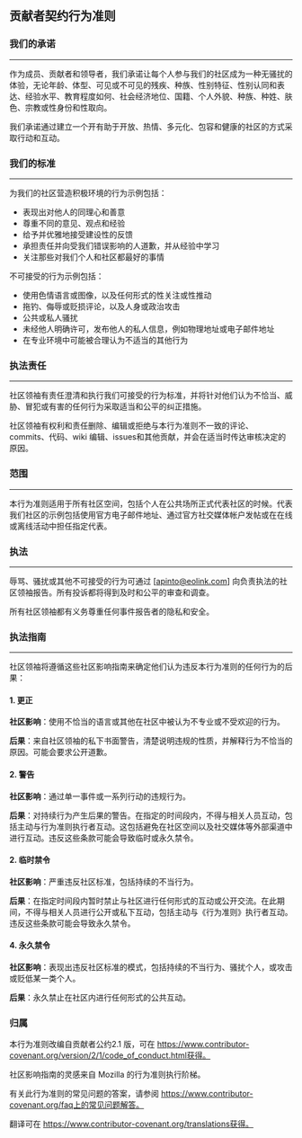 ## 贡献者契约行为准则

### 我们的承诺

---

作为成员、贡献者和领导者，我们承诺让每个人参与我们的社区成为一种无骚扰的体验，无论年龄、体型、可见或不可见的残疾、种族、性别特征、性别认同和表达、经验水平、教育程度如何、社会经济地位、国籍、个人外貌、种族、种姓、肤色、宗教或性身份和性取向。

我们承诺通过建立一个开有助于开放、热情、多元化、包容和健康的社区的方式采取行动和互动。

### 我们的标准

---

为我们的社区营造积极环境的行为示例包括：

* 表现出对他人的同理心和善意
* 尊重不同的意见、观点和经验
* 给予并优雅地接受建设性的反馈
* 承担责任并向受我们错误影响的人道歉，并从经验中学习
* 关注那些对我们个人和社区都最好的事情


不可接受的行为示例包括：

* 使用色情语言或图像，以及任何形式的性关注或性推动
* 拖钓、侮辱或贬损评论，以及人身或政治攻击
* 公共或私人骚扰
* 未经他人明确许可，发布他人的私人信息，例如物理地址或电子邮件地址
* 在专业环境中可能被合理认为不适当的其他行为

### 执法责任

---

社区领袖有责任澄清和执行我们可接受的行为标准，并将针对他们认为不恰当、威胁、冒犯或有害的任何行为采取适当和公平的纠正措施。

社区领袖有权利和责任删除、编辑或拒绝与本行为准则不一致的评论、commits、代码、wiki 编辑、issues和其他贡献，并会在适当时传达审核决定的原因。

### 范围

---

本行为准则适用于所有社区空间，包括个人在公共场所正式代表社区的时候。代表我们社区的示例包括使用官方电子邮件地址、通过官方社交媒体帐户发帖或在在线或离线活动中担任指定代表。

### 执法

---

辱骂、骚扰或其他不可接受的行为可通过 [apinto@eolink.com] 向负责执法的社区领袖报告。所有投诉都将得到及时和公平的审查和调查。

所有社区领袖都有义务尊重任何事件报告者的隐私和安全。

### 执法指南

---

社区领袖将遵循这些社区影响指南来确定他们认为违反本行为准则的任何行为的后果：

#### 1. 更正

**社区影响**：使用不恰当的语言或其他在社区中被认为不专业或不受欢迎的行为。

**后果**：来自社区领袖的私下书面警告，清楚说明违规的性质，并解释行为不恰当的原因。可能会要求公开道歉。

#### 2. 警告

**社区影响**：通过单一事件或一系列行动的违规行为。

**后果**：对持续行为产生后果的警告。在指定的时间段内，不得与相关人员互动，包括主动与行为准则执行者互动。这包括避免在社区空间以及社交媒体等外部渠道中进行互动。违反这些条款可能会导致临时或永久禁令。

#### 2. 临时禁令

**社区影响**：严重违反社区标准，包括持续的不当行为。

**后果**：在指定时间段内暂时禁止与社区进行任何形式的互动或公开交流。在此期间，不得与相关人员进行公开或私下互动，包括主动与《行为准则》执行者互动。违反这些条款可能会导致永久禁令。

#### 4. 永久禁令

**社区影响**：表现出违反社区标准的模式，包括持续的不当行为、骚扰个人，或攻击或贬低某一类个人。

**后果**：永久禁止在社区内进行任何形式的公共互动。

### 归属

本行为准则改编自贡献者公约2.1 版，可在 https://www.contributor-covenant.org/version/2/1/code_of_conduct.html获得。

社区影响指南的灵感来自 Mozilla 的行为准则执行阶梯。

有关此行为准则的常见问题的答案，请参阅 https://www.contributor-covenant.org/faq上的常见问题解答。

翻译可在 https://www.contributor-covenant.org/translations获得。

